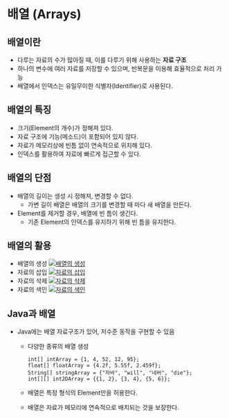 # 배열 (Arrays)

## 배열이란

- 다루는 자료의 수가 많아질 때, 이를 다루기 위해 사용하는 **자료 구조**
- 하나의 변수에 여러 자료를 저장할 수 있으며, 반복문을 이용해 효율적으로 처리 가능
- 배열에서 인덱스는 유일무이한 식별자(Identifier)로 사용된다.

## 배열의 특징

- 크기(Element의 개수)가 정해져 있다.
- 자료 구조에 기능(메소드)이 포함되어 있지 않다.
- 자료가 메모리상에 빈틈 없이 연속적으로 위치해 있다.
- 인덱스를 활용하여 자료에 빠르게 접근할 수 있다.

## 배열의 단점

- 배열의 길이는 생성 시 정해져, 변경할 수 없다.
  - 가변 길이 배열은 배열의 크기를 변경할 때 마다 새 배열을 만든다.
- Element를 제거할 경우, 배열에 빈 틈이 생긴다.
  - 기존 Element의 인덱스를 유지하기 위해 빈 틈을 유지한다.

## 배열의 활용

- 배열의 생성 [![배열의 생성](https://github.com/ai-creatv/algorithm_jbd1/raw/master/3_DataStructures/3_2_Array/img/1.png)](https://github.com/ai-creatv/algorithm_jbd1/blob/master/3_DataStructures/3_2_Array/img/1.png)
- 자료의 삽입 [![자료의 삽입](https://github.com/ai-creatv/algorithm_jbd1/raw/master/3_DataStructures/3_2_Array/img/2.png)](https://github.com/ai-creatv/algorithm_jbd1/blob/master/3_DataStructures/3_2_Array/img/2.png)
- 자료의 삭제 [![자료의 삭제](https://github.com/ai-creatv/algorithm_jbd1/raw/master/3_DataStructures/3_2_Array/img/3.png)](https://github.com/ai-creatv/algorithm_jbd1/blob/master/3_DataStructures/3_2_Array/img/3.png)
- 자료의 색인 [![자료의 색인](https://github.com/ai-creatv/algorithm_jbd1/raw/master/3_DataStructures/3_2_Array/img/4.png)](https://github.com/ai-creatv/algorithm_jbd1/blob/master/3_DataStructures/3_2_Array/img/4.png)

## Java과 배열

- Java에는 배열 자료구조가 있어, 저수준 동작을 구현할 수 있음

  - 다양한 종류의 배열 생성

    ```
    int[] intArray = {1, 4, 52, 12, 95};
    float[] floatArray = {4.2f, 5.55f, 2.459f};
    String[] stringArray = {"자바", "will", "네버", "die"};
    int[][] int2DArray = {{1, 2}, {3, 4}, {5, 6}};
    ```

  - 배열은 특정 형식의 Element만을 허용한다.

  - 배열은 자료가 메모리에 연속적으로 배치되는 것을 보장한다.

<details class="details-reset details-overlay details-overlay-dark" id="jumpto-line-details-dialog" style="box-sizing: border-box; display: block;"><summary data-hotkey="l" aria-label="Jump to line" role="button" style="box-sizing: border-box; display: list-item; cursor: pointer; list-style: none;"></summary></details>